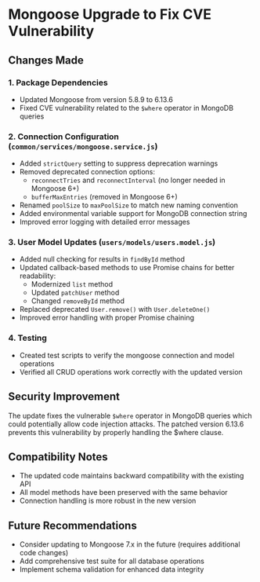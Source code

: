 # Mongoose Upgrade to Fix CVE Vulnerability

## Changes Made

### 1. Package Dependencies
- Updated Mongoose from version 5.8.9 to 6.13.6
- Fixed CVE vulnerability related to the `$where` operator in MongoDB queries

### 2. Connection Configuration (`common/services/mongoose.service.js`)
- Added `strictQuery` setting to suppress deprecation warnings
- Removed deprecated connection options:
  - `reconnectTries` and `reconnectInterval` (no longer needed in Mongoose 6+)
  - `bufferMaxEntries` (removed in Mongoose 6+)
- Renamed `poolSize` to `maxPoolSize` to match new naming convention
- Added environmental variable support for MongoDB connection string
- Improved error logging with detailed error messages

### 3. User Model Updates (`users/models/users.model.js`)
- Added null checking for results in `findById` method
- Updated callback-based methods to use Promise chains for better readability:
  - Modernized `list` method
  - Updated `patchUser` method
  - Changed `removeById` method
- Replaced deprecated `User.remove()` with `User.deleteOne()`
- Improved error handling with proper Promise chaining

### 4. Testing
- Created test scripts to verify the mongoose connection and model operations
- Verified all CRUD operations work correctly with the updated version

## Security Improvement
The update fixes the vulnerable `$where` operator in MongoDB queries which could potentially allow code injection attacks. The patched version 6.13.6 prevents this vulnerability by properly handling the $where clause.

## Compatibility Notes
- The updated code maintains backward compatibility with the existing API
- All model methods have been preserved with the same behavior
- Connection handling is more robust in the new version

## Future Recommendations
- Consider updating to Mongoose 7.x in the future (requires additional code changes)
- Add comprehensive test suite for all database operations
- Implement schema validation for enhanced data integrity 